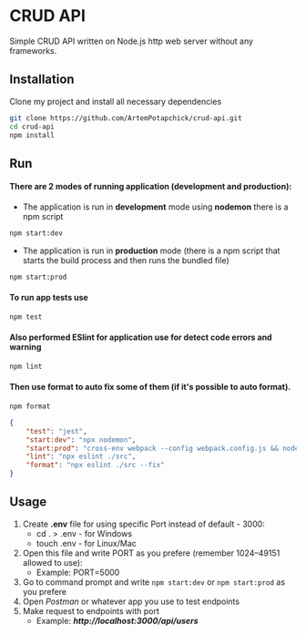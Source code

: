 # CRUD API

Simple CRUD API written on Node.js http web server without any frameworks.

## Installation

Clone my project and install all necessary dependencies

```bash
git clone https://github.com/ArtemPotapchick/crud-api.git
cd crud-api
npm install
```

## Run
#### There are 2 modes of running application (**development** and **production**):
- The application is run in **development** mode using **nodemon** there is a npm script
```bash
npm start:dev
```

- The application is run in **production** mode (there is a npm script that starts the build process and then runs the bundled file)
 ```bash 
npm start:prod
``` 
#### To run app tests use
 ```bash
 npm test 
``` 
#### Also performed ESlint for application use for detect code errors and warning
```bash
npm lint 
``` 
#### Then use format to auto fix some of them (if it's possible to auto format).
 ```bash 
npm format
```
```json
{
    "test": "jest",
    "start:dev": "npx nodemon",
    "start:prod": "cross-env webpack --config webpack.config.js && node dist/build.js ",
    "lint": "npx eslint ./src",
    "format": "npx eslint ./src --fix"
}
```

## Usage
1. Create **.env** file for using specific Port instead of default - 3000:
    + cd . > .env - for Windows
    + touch .env - for Linux/Mac
2. Open this file and write  PORT as you prefere (remember 1024–49151 allowed to use):
    + Example: PORT=5000
3. Go to command prompt and write ```npm start:dev``` or ```npm start:prod``` as you prefere
4. Open _Postman_ or whatever app you use to test endpoints
5. Make request to endpoints with port
    + Example: ***http://localhost:3000/api/users***
